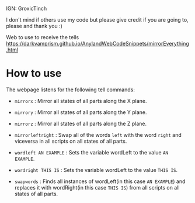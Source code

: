 IGN: GroxicTinch

I don't mind if others use my code but please give credit if you are going to, please and thank you :)

Web to use to receive the tells
https://darkvamprism.github.io/AnylandWebCodeSnippets/mirrorEverything.html

# How to use
The webpage listens for the following tell commands:
* `mirrorx` : Mirror all states of all parts along the X plane.
* `mirrory` : Mirror all states of all parts along the Y plane.
* `mirrorz` : Mirror all states of all parts along the Z plane.

* `mirrorleftright` : Swap all of the words `left` with the word `right` and viceversa in all scripts on all states of all parts.

* `wordleft AN EXAMPLE` : Sets the variable wordLeft to the value `AN EXAMPLE`.
* `wordright THIS IS` : Sets the variable wordLeft to the value `THIS IS`.
* `swapwords` : Finds all instances of wordLeft(in this case `AN EXAMPLE`) and replaces it with wordRight(in this case `THIS IS`) from all scripts on all states of all parts.
